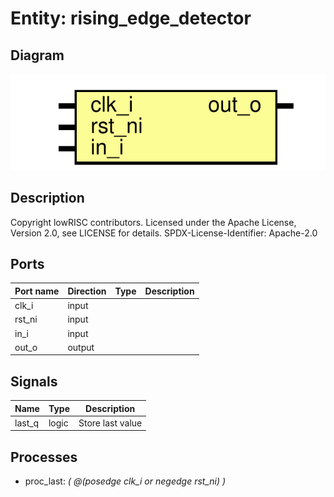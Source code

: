 # Entity: rising_edge_detector
## Diagram
![Diagram](rising_edge_detector.svg "Diagram")
## Description
Copyright lowRISC contributors.
 Licensed under the Apache License, Version 2.0, see LICENSE for details.
 SPDX-License-Identifier: Apache-2.0
 
## Ports
| Port name | Direction | Type | Description |
| --------- | --------- | ---- | ----------- |
| clk_i     | input     |      |             |
| rst_ni    | input     |      |             |
| in_i      | input     |      |             |
| out_o     | output    |      |             |
## Signals
| Name   | Type  | Description       |
| ------ | ----- | ----------------- |
| last_q | logic | Store last value  |
## Processes
- proc_last: _( @(posedge clk_i or negedge rst_ni) )_

